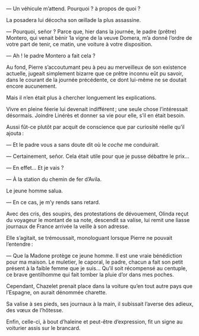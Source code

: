 — Un véhicule m’attend. Pourquoi ? à propos de quoi ?

La posadera lui décocha son œillade la plus assassine.

— Pourquoi, señor ? Parce que, hier dans la journée, le padre (prêtre) Montero,
qui venait bénir 1a vigne de la veuve Domera, m’a donné l’ordre de votre part
de tenir, ce matin, une voiture à votre disposition.

— Ah ! le padre Montero a fait cela ?

Au fond, Pierre s’accoutumant peu à peu au merveilleux de son existence
actuelle, jugeait simplement bizarre que ce prêtre inconnu eût pu savoir,
dans le courant de la journée précédente, ce dont lui-même ne se 
doutait encore aucunement.

Mais il n’en était plus à chercher longuement les explications.

Vivre en pleine féerie lui devenait indifférent ; une seule chose l’intéressait
désormais. Joindre Linérès et donner sa vie pour elle, s’il en était besoin.

Aussi fût-ce plutôt par acquit de conscience que par curiosité réelle qu’il
ajouta :

— Et le padre vous a sans doute dit où le _coche_ me conduirait.

— Certainement, señor. Cela était utile pour que je pusse débattre le prix…

— En effet… Et je vais ?

— À la station du chemin de fer d’Avila.

Le jeune homme salua.

— En ce cas, je m’y rends sans retard.

Avec des cris, des soupirs, des protestations de dévouement, Olinda
reçut du voyageur le montant de sa note, descendit sa valise, lui remit une
liasse journaux de France arrivée la veille à son adresse.

Elle s’agitait, se trémoussait, monologuant lorsque Pierre ne pouvait
l’entendre :

— Que la Madone protège ce jeune homme. Il est une vraie bénédiction pour ma
maison. Le muletier, le caporal, le padre, chacun a fait son petit présent à la faible femme que je suis… Qu’il soit récompensé au centuple, ce brave gentilhomme qui fait tomber la pluie d’or dans mes poches.

Cependant, Chazelet prenait place dans la voiture qu’en tout autre pays que l’Espagne, on aurait dénommée charette.

Sa valise à ses pieds, ses journaux à la main, il subissait l’averse des adieux, des vœux de l’hôtesse.

Enfin, celle-ci, à bout d’haleine et peut-être d’expression, fit un signe au voiturier assis sur le brancard.
